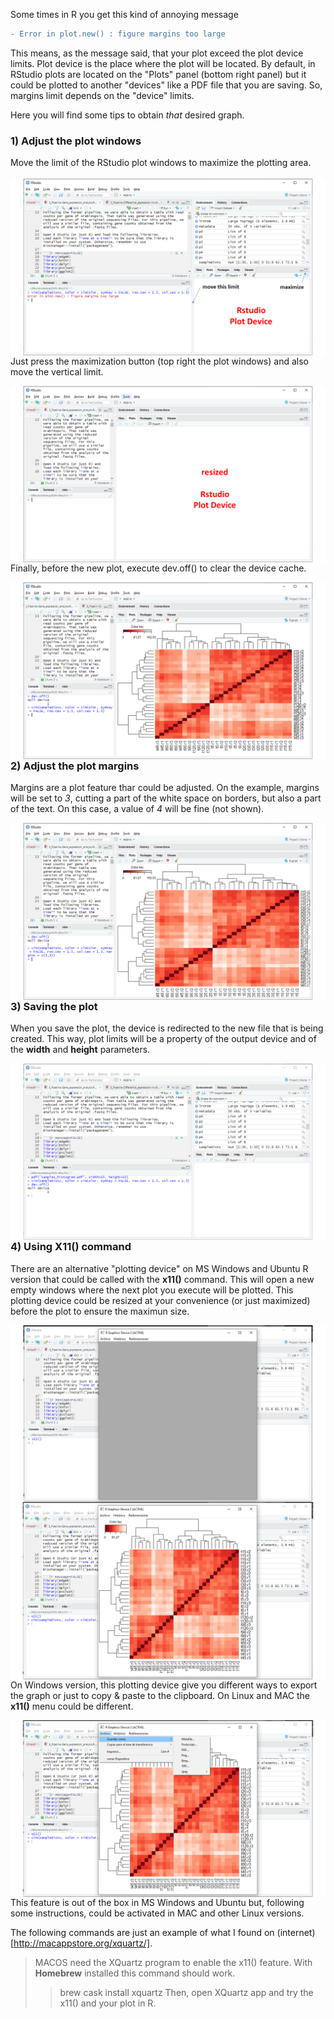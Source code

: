 Some times in R you get this kind of annoying message 

```diff
- Error in plot.new() : figure margins too large
```

This means, as the message said, that your plot exceed the plot device limits.
Plot device is the place where the plot will be located. By default, in RStudio plots are located on the "Plots" panel (bottom right panel) but it could be plotted to another "devices" like a PDF file that you are saving. So, margins limit depends on the "device" limits.

Here you will find some tips to obtain *that* desired graph.

### 1) Adjust the plot windows
Move the limit of the RStudio plot windows to maximize the plotting area. 
&nbsp;  
&nbsp;  
<img align="left" src="images\R-margins_too_large_problem\fig1.PNG">
  
Just press the maximization button (top right the plot windows) and also move the vertical limit.

<img align="left" src="images\R-margins_too_large_problem\fig2.PNG">
  
Finally, before the new plot, execute dev.off() to clear the device cache.

<img align="left" src="images\R-margins_too_large_problem\fig3.PNG">
  
### 2) Adjust the plot margins
Margins are a plot feature thar could be adjusted. On the example, margins will be set to *3*, cutting a part of the white space on borders, but also a part of the text. On this case, a value of *4* will be fine (not shown).
  
<img align="left" src="images\R-margins_too_large_problem\fig4.PNG">
  
### 3) Saving the plot
When you save the plot, the device is redirected to the new file that is being created. This way, plot limits will be a property of the output device and of the **width** and **height** parameters.
  
<img align="left" src="images\R-margins_too_large_problem\fig5.PNG">
  
### 4) Using X11() command
There are an alternative "plotting device" on MS Windows and Ubuntu R version that could be called with the **x11()** command. This will open a new empty windows where the next plot you execute will be plotted. This plotting device could be resized at your convenience (or just maximized) before the plot to ensure the maximun size.
  
<img align="left" src="images\R-margins_too_large_problem\fig6.PNG">
  
<img align="left" src="images\R-margins_too_large_problem\fig7.PNG">
  
On Windows version, this plotting device give you different ways to export the graph or just to copy & paste to the clipboard. On Linux and MAC the **x11()** menu could be different.

<img align="left" src="images\R-margins_too_large_problem\fig8.PNG">
  
This feature is out of the box in MS Windows and Ubuntu but, following some instructions, could be activated in MAC and other Linux versions.

The following commands are just an example of what I found on (internet)[http://macappstore.org/xquartz/].
> MACOS need the XQuartz program to enable the x11() feature. With **Homebrew** installed this command should work. 
>> brew cask install xquartz
> Then, open XQuartz app and try the x11() and your plot in R.


